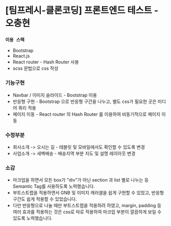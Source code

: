 # [팀프레시-클론코딩] 프론트엔드 테스트 - 오충현

### `이용 스택`

- Bootstrap
- React.js
- React router - Hash Router 사용
- scss 문법으로 css 작성

### 기능구현
- Navbar / 이미지 슬라이드 - Bootstrap 이용 
- 반응형 구현 - Bootstrap 으로 반응형 구간을 나누고, 별도 css가 필요한 곳은 미디어 쿼리 적용
- 페이지 이동 - React router 의 Hash Router 를 이용하여 비동기적으로 페이지 이동

### 수정부분
- 회사소개 -> 오시는 길 - 태블릿 및 모바일에서도 확인할 수 있도록 변경
- 사업소개 -> 새벽배송 - 배송지역 부분 지도 및 설명 레이아웃 변경

### 소감
- 마크업을 하면서 모든 box가 "div"가 아닌 section 과 list 별로 나누는 등 Semantic Tag를 사용하도록 노력했습니다.
- 부트스트랩을 적용하면서 GNB 및 이미지 캐러셀을 쉽게 구현할 수 있었고, 반응형 구간도 쉽게 적용할 수 있었습니다.
- 다만 반응형으로 나눌 때만 부트스트랩을 적용하려 하였고, margin, padding 등 여러 효과를 적용하는 것은 css로 따로 적용하여 마크업 부분이 깔끔하게 보일 수 있도록 노력했습니다.
